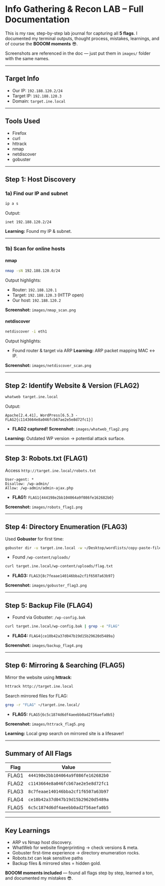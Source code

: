
# **Info Gathering & Recon LAB – Full Documentation**

This is my raw, step-by-step lab journal for capturing all **5 flags**. I documented my terminal outputs, thought process, mistakes, learnings, and of course the **BOOOM moments** 😎.

Screenshots are referenced in the doc — just put them in `images/` folder with the same names.

---

## **Target Info**

* Our IP: `192.188.120.2/24`
* Target IP: `192.188.120.3`
* Domain: `target.ine.local`

---

## **Tools Used**

* Firefox
* curl
* httrack
* nmap
* netdiscover
* gobuster

---

## **Step 1: Host Discovery**

### **1a) Find our IP and subnet**

```bash
ip a s
```

Output:

```
inet 192.188.120.2/24
```

**Learning:** Found my IP & subnet.

---

### **1b) Scan for online hosts**

#### **nmap**

```bash
nmap -sN 192.188.120.0/24
```

Output highlights:

* Router: `192.188.120.1`
* Target: `192.188.120.3` (HTTP open)
* Our host: `192.188.120.2`

**Screenshot:** `images/nmap_scan.png`

#### **netdiscover**

```bash
netdiscover -i eth1
```

Output highlights:

* Found router & target via ARP
  **Learning:** ARP packet mapping MAC ↔ IP.

**Screenshot:** `images/netdiscover_scan.png`

---

## **Step 2: Identify Website & Version (FLAG2)**

```bash
whatweb target.ine.local
```

Output:

```
Apache[2.4.41], WordPress[6.5.3 - FLAG2{c1143664e8a046fcb67ae2e5e8d72fc1}]
```

* **FLAG2 captured!**
  **Screenshot:** `images/whatweb_flag2.png`

**Learning:** Outdated WP version → potential attack surface.

---

## **Step 3: Robots.txt (FLAG1)**

Access `http://target.ine.local/robots.txt`

```
User-agent: *
Disallow: /wp-admin/
Allow: /wp-admin/admin-ajax.php
```

* **FLAG1:** `FLAG1{444198e2bb104064a9f086fe162682b0}`

**Screenshot:** `images/robots_flag1.png`

---

## **Step 4: Directory Enumeration (FLAG3)**

Used **Gobuster** for first time:

```bash
gobuster dir -u target.ine.local -w ~/Desktop/wordlists/copy-paste-files/files.txt -v
```

* Found `/wp-content/uploads/`

```bash
curl target.ine.local/wp-content/uploads/flag.txt
```

* **FLAG3:** `FLAG3{8c7feaae140146bba2cf1f6507a63b97}`

**Screenshot:** `images/gobuster_flag3.png`

---

## **Step 5: Backup File (FLAG4)**

* Found via Gobuster: `/wp-config.bak`

```bash
curl target.ine.local/wp-config.bak | grep -e "FLAG"
```

* **FLAG4:** `FLAG4{ce10b42a37d047b19d15b29620d5489a}`

**Screenshot:** `images/backup_flag4.png`

---

## **Step 6: Mirroring & Searching (FLAG5)**

Mirror the website using **httrack**:

```bash
httrack http://target.ine.local
```

Search mirrored files for FLAG:

```bash
grep -r "FLAG" ~/target.ine.local/
```

* **FLAG5:** `FLAG5{6c5c1874d6df4aeebb0ad2f56aefa0b5}`

**Screenshot:** `images/httrack_flag5.png`

**Learning:** Local grep search on mirrored site is a lifesaver!

---

## **Summary of All Flags**

| Flag  | Value                              |
| ----- | ---------------------------------- |
| FLAG1 | `444198e2bb104064a9f086fe162682b0` |
| FLAG2 | `c1143664e8a046fcb67ae2e5e8d72fc1` |
| FLAG3 | `8c7feaae140146bba2cf1f6507a63b97` |
| FLAG4 | `ce10b42a37d047b19d15b29620d5489a` |
| FLAG5 | `6c5c1874d6df4aeebb0ad2f56aefa0b5` |

---

## **Key Learnings**

* ARP vs Nmap host discovery.
* WhatWeb for website fingerprinting → check versions & meta.
* Gobuster first-time experience → directory enumeration rocks.
* Robots.txt can leak sensitive paths
* Backup files & mirrored sites = hidden gold.

**BOOOM moments included** — found all flags step by step, learned a ton, and documented my mistakes 😎.



